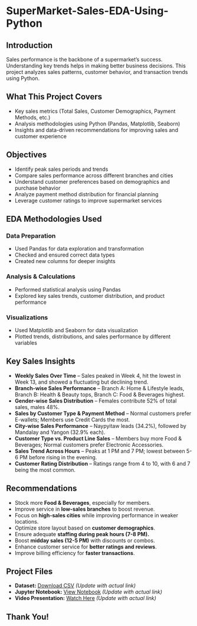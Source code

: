 # SuperMarket-Sales-EDA-Using-Python

## Introduction
Sales performance is the backbone of a supermarket’s success. Understanding key trends helps in making better business decisions. This project analyzes sales patterns, customer behavior, and transaction trends using Python.

## What This Project Covers
- Key sales metrics (Total Sales, Customer Demographics, Payment Methods, etc.)
- Analysis methodologies using Python (Pandas, Matplotlib, Seaborn)
- Insights and data-driven recommendations for improving sales and customer experience

## Objectives
- Identify peak sales periods and trends
- Compare sales performance across different branches and cities
- Understand customer preferences based on demographics and purchase behavior
- Analyze payment method distribution for financial planning
- Leverage customer ratings to improve supermarket services

## EDA Methodologies Used
### Data Preparation
- Used Pandas for data exploration and transformation
- Checked and ensured correct data types
- Created new columns for deeper insights

### Analysis & Calculations
- Performed statistical analysis using Pandas
- Explored key sales trends, customer distribution, and product performance

### Visualizations
- Used Matplotlib and Seaborn for data visualization
- Plotted trends, distributions, and sales performance by different variables

## Key Sales Insights
- **Weekly Sales Over Time** – Sales peaked in Week 4, hit the lowest in Week 13, and showed a fluctuating but declining trend.
- **Branch-wise Sales Performance** – Branch A: Home & Lifestyle leads, Branch B: Health & Beauty tops, Branch C: Food & Beverages highest.
- **Gender-wise Sales Distribution** – Females contribute 52% of total sales, males 48%.
- **Sales by Customer Type & Payment Method** – Normal customers prefer E-wallets; Members use Credit Cards the most.
- **City-wise Sales Performance** – Naypyitaw leads (34.2%), followed by Mandalay and Yangon (32.9% each).
- **Customer Type vs. Product Line Sales** – Members buy more Food & Beverages; Normal customers prefer Electronic Accessories.
- **Sales Trend Across Hours** – Peaks at 1 PM and 7 PM; lowest between 5-6 PM before rising in the evening.
- **Customer Rating Distribution** – Ratings range from 4 to 10, with 6 and 7 being the most common.

## Recommendations
- Stock more **Food & Beverages**, especially for members.
- Improve service in **low-sales branches** to boost revenue.
- Focus on **high-sales cities** while improving performance in weaker locations.
- Optimize store layout based on **customer demographics**.
- Ensure adequate **staffing during peak hours (7-8 PM).**
- Boost **midday sales (12-5 PM)** with discounts or combos.
- Enhance customer service for **better ratings and reviews**.
- Improve billing efficiency for **faster transactions**.

## Project Files
- **Dataset:** [Download CSV](#) *(Update with actual link)*
- **Jupyter Notebook:** [View Notebook](#) *(Update with actual link)*
- **Video Presentation:** [Watch Here](#) *(Update with actual link)*

## Thank You!
